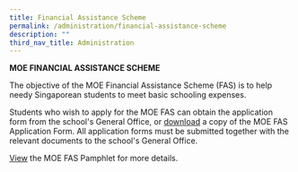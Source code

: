```yaml
---
title: Financial Assistance Scheme
permalink: /administration/financial-assistance-scheme
description: ""
third_nav_title: Administration
---
```


**MOE FINANCIAL ASSISTANCE SCHEME**

The objective of the MOE Financial Assistance Scheme (FAS) is to help needy Singaporean students to meet basic schooling expenses.  
  
Students who wish to apply for the MOE FAS can obtain the application form from the school's General Office, or [download](/files/MOE%20FAS%20Application%20Form%20Sep%2021.pdf) a copy of the MOE FAS Application Form. All application forms must be submitted together with the relevant documents to the school's General Office.  
  
[View](/files/MOE_FAS_Pamphlet_2022.pdf) the MOE FAS Pamphlet for more details.